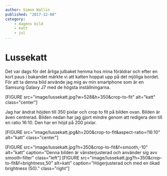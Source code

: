 ```yaml
---
author: Simon Wallin
published: "2017-12-08"
category:
    - dagens bild
    - katt
    - jul
...
```

Lussekatt
==================================
Det var dags för det årliga julbaket hemma hos mina föräldrar och efter en kort paus i bakandet märkte vi att katten hoppat upp på det mjöliga bordet. För att ta denna bild använde jag mig av min smartphone som är en Samsung Galaxy J7 med de högsta inställningarna.


[FIGURE src="image/lussekatt.jpg?w=528&h=350&crop-to-fit" alt="katt" class="center"]
<!--more-->
Jag har ändrat höjden till 350 pixlar och crop to fit på bilden ovan. Bilden är även centrerad. Bilden nedan har jag gjort mindre genom att redigera den till en ratio 16:10. Den har en höjd på 200 pixlar.


[FIGURE src="image/lussekatt.jpg&h=200&crop-to-fit&aspect-ratio=!16:10" alt="katt" class="center"]


[FIGURE src="image/lussekatt.jpg?h=350&crop-to-fit&f=smooth,-10" alt="katt" caption="Denna bilden är vänsterjusterad och använder sig avv smooth-filter" class="left"]
[FIGURE src="image/lussekatt.jpg?h=350&crop-to-fit&f=brightness,50" alt=katt" caption="Högerjusterad och med en ökad brightness (50)." class="right"]
